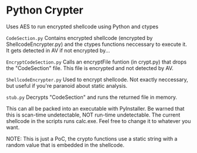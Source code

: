 Python Crypter
=======
Uses AES to run encrypted shellcode using Python and ctypes

`CodeSection.py` 
Contains encrypted shellcode (encrypted by ShellcodeEncrypter.py) and the ctypes functions neccessary to execute it. It gets detected in AV if not encrypted by...

`EncryptCodeSection.py`
Calls an encryptFile funtion (in crypt.py) that drops the "CodeSection" file. This file is encrypted and not detected by AV.

`ShellcodeEncrypter.py`
Used to encrypt shellcode. Not exactly neccessary, but useful if you're paranoid about static analysis.

`stub.py`
Decrypts "CodeSection" and runs the returned file in memory. 

This can all be packed into an executable with PyInstaller. Be warned that this is scan-time undetectable, NOT run-time undetectable. The current shellcode in the scripts runs calc.exe. Feel free to change it to whatever you want.

NOTE: This is just a PoC, the crypto functions use a static string with a random value that is embedded in the shellcode. 
